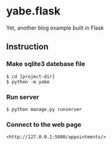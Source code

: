 yabe.flask
==========

Yet, another blog example built in Flask

## Instruction

### Make sqlite3 datebase file

    $ cd [project-dir]
    $ python -m yabe

### Run server

    $ python manage.py runserver

### Connect to the web page

    <http://127.0.0.1:5000/appointments/>
